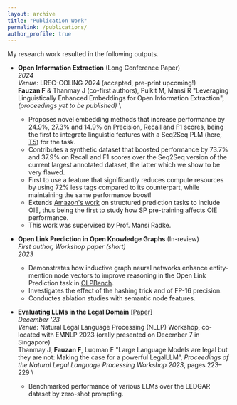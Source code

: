 ```yaml
---
layout: archive
title: "Publication Work"
permalink: /publications/
author_profile: true
---
```


My research work resulted in the following outputs.

- **Open Information Extraction** (Long Conference Paper)\
    _2024_ \
    _Venue_: LREC-COLING 2024 (accepted, pre-print upcoming!)\
    **Fauzan F** & Thanmay J (co-first authors), Pulkit M, Mansi R "Leveraging Linguistically Enhanced Embeddings for Open Information Extraction", _(proceedings yet to be published)_ \ 
    - Proposes novel embedding methods that increase performance by 24.9%, 27.3% and 14.9% on Precision, Recall and F1 scores, being the first to integrate linguistic features with a Seq2Seq PLM (here, [T5](https://arxiv.org/abs/1910.10683)) for the task.
    - Contributes a synthetic dataset that boosted performance by 73.7% and 37.9% on Recall and F1 scores over the Seq2Seq version of the current largest annotated dataset, the latter which we show to be very flawed.
    - First to use a feature that significantly reduces compute resources by using 72% less tags compared to its counterpart, while maintaining the same performance boost!
    - Extends [Amazon's work](https://arxiv.org/abs/2101.05779) on structured prediction tasks to include OIE, thus being the first to study how SP pre-training affects OIE performance.
    - This work was supervised by Prof. Mansi Radke.
    
- **Open Link Prediction in Open Knowledge Graphs** (In-review) \
    _First author, Workshop paper (short)_ \
    _2023_
    - Demonstrates how inductive graph neural networks enhance entity-mention node vectors to improve reasoning in the Open Link Prediction task in [OLPBench](https://drive.google.com/file/d/1y0kShFhvThPYD70_8ZqiOVLehKCcptHJ/view).
    - Investigates the effect of the hashing trick and of FP-16 precision.
    - Conductes ablation studies with semantic node features.

- **Evaluating LLMs in the Legal Domain** [[Paper](https://aclanthology.org/2023.nllp-1.22/)] \
    _December '23_ \
    _Venue_: Natural Legal Language Processing (NLLP) Workshop, co-located with EMNLP 2023 (orally presented on December 7 in Singapore) \
 Thanmay J, **Fauzan F**, Luqman F "Large Language Models are legal but they are not: Making the case for a powerful LegalLLM”, _Proceedings of the Natural Legal Language Processing Workshop 2023_, pages 223–229 \
  - Benchmarked performance of various LLMs over the LEDGAR dataset by zero-shot prompting.
